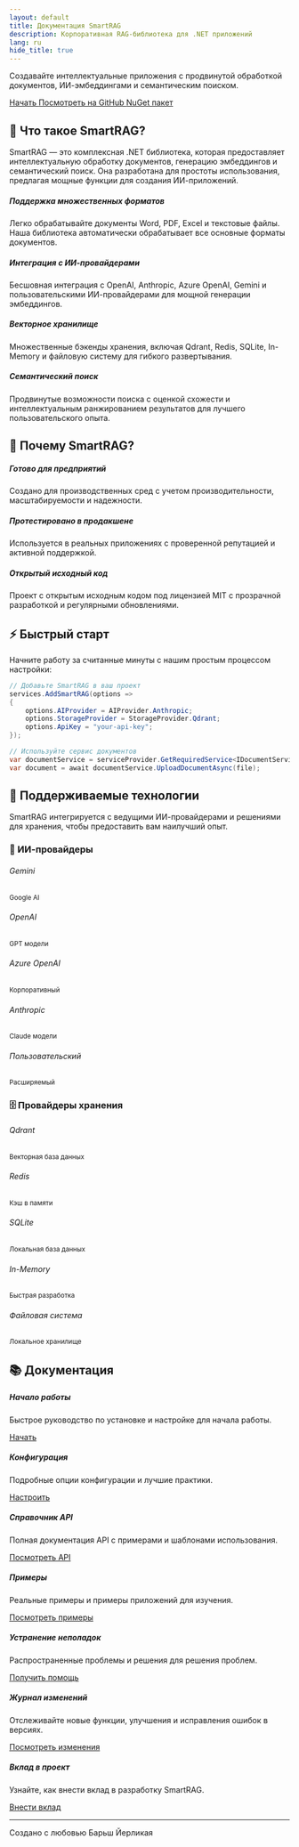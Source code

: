 ```yaml
---
layout: default
title: Документация SmartRAG
description: Корпоративная RAG-библиотека для .NET приложений
lang: ru
hide_title: true
---
```


<div class="hero-section text-center py-5 mb-5">
    <div class="hero-content">
        <div class="hero-icon mb-4">
            <i class="fas fa-brain fa-4x text-primary"></i>
        </div>
        <p class="hero-description lead mb-5">
            Создавайте интеллектуальные приложения с продвинутой обработкой документов, ИИ-эмбеддингами и семантическим поиском.
        </p>
        <div class="hero-buttons">
            <a href="{{ site.baseurl }}/ru/getting-started" class="btn btn-primary btn-lg me-3">
                <i class="fas fa-rocket me-2"></i>Начать
            </a>
            <a href="https://github.com/byerlikaya/SmartRAG" class="btn btn-outline-primary btn-lg me-3" target="_blank" rel="noopener noreferrer">
                <i class="fab fa-github me-2"></i>Посмотреть на GitHub
            </a>
            <a href="https://www.nuget.org/packages/SmartRAG" class="btn btn-outline-success btn-lg" target="_blank" rel="noopener noreferrer">
                <i class="fas fa-box me-2"></i>NuGet пакет
            </a>
        </div>
    </div>
</div>

## 🚀 Что такое SmartRAG?

SmartRAG — это комплексная .NET библиотека, которая предоставляет интеллектуальную обработку документов, генерацию эмбеддингов и семантический поиск. Она разработана для простоты использования, предлагая мощные функции для создания ИИ-приложений.

<div class="row mt-5 mb-5">
    <div class="col-md-6">
        <div class="card h-100 border-0 shadow-sm">
            <div class="card-body p-4">
                <h5 class="card-title">
                    <div class="feature-icon">
                        <i class="fas fa-file-alt text-primary"></i>
                    </div>
                    Поддержка множественных форматов
                </h5>
                <p class="card-text">Легко обрабатывайте документы Word, PDF, Excel и текстовые файлы. Наша библиотека автоматически обрабатывает все основные форматы документов.</p>
            </div>
        </div>
    </div>
    <div class="col-md-6">
        <div class="card h-100 border-0 shadow-sm">
            <div class="card-body p-4">
                <h5 class="card-title">
                    <div class="feature-icon">
                        <i class="fas fa-robot text-success"></i>
                    </div>
                    Интеграция с ИИ-провайдерами
                </h5>
                <p class="card-text">Бесшовная интеграция с OpenAI, Anthropic, Azure OpenAI, Gemini и пользовательскими ИИ-провайдерами для мощной генерации эмбеддингов.</p>
            </div>
        </div>
    </div>
</div>

<div class="row mb-5">
    <div class="col-md-6">
        <div class="card h-100 border-0 shadow-sm">
            <div class="card-body p-4">
                <h5 class="card-title">
                    <div class="feature-icon">
                        <i class="fas fa-database text-warning"></i>
                    </div>
                    Векторное хранилище
                </h5>
                <p class="card-text">Множественные бэкенды хранения, включая Qdrant, Redis, SQLite, In-Memory и файловую систему для гибкого развертывания.</p>
            </div>
        </div>
    </div>
    <div class="col-md-6">
        <div class="card h-100 border-0 shadow-sm">
            <div class="card-body p-4">
                <h5 class="card-title">
                    <div class="feature-icon">
                        <i class="fas fa-search text-info"></i>
                    </div>
                    Семантический поиск
                </h5>
                <p class="card-text">Продвинутые возможности поиска с оценкой схожести и интеллектуальным ранжированием результатов для лучшего пользовательского опыта.</p>
            </div>
        </div>
    </div>
</div>

## 🌟 Почему SmartRAG?

<div class="alert alert-info">
    <h5><i class="fas fa-star me-2"></i>Готово для предприятий</h5>
    <p class="mb-0">Создано для производственных сред с учетом производительности, масштабируемости и надежности.</p>
</div>

<div class="alert alert-success">
    <h5><i class="fas fa-shield-alt me-2"></i>Протестировано в продакшене</h5>
    <p class="mb-0">Используется в реальных приложениях с проверенной репутацией и активной поддержкой.</p>
</div>

<div class="alert alert-warning">
    <h5><i class="fas fa-code me-2"></i>Открытый исходный код</h5>
    <p class="mb-0">Проект с открытым исходным кодом под лицензией MIT с прозрачной разработкой и регулярными обновлениями.</p>
</div>

## ⚡ Быстрый старт

Начните работу за считанные минуты с нашим простым процессом настройки:

```csharp
// Добавьте SmartRAG в ваш проект
services.AddSmartRAG(options =>
{
    options.AIProvider = AIProvider.Anthropic;
    options.StorageProvider = StorageProvider.Qdrant;
    options.ApiKey = "your-api-key";
});

// Используйте сервис документов
var documentService = serviceProvider.GetRequiredService<IDocumentService>();
var document = await documentService.UploadDocumentAsync(file);
```

## 🚀 Поддерживаемые технологии

SmartRAG интегрируется с ведущими ИИ-провайдерами и решениями для хранения, чтобы предоставить вам наилучший опыт.

### 🤖 ИИ-провайдеры

<div class="row mt-4 mb-5">
    <div class="col-md-2 mb-3">
        <div class="provider-card text-center p-4">
            <div class="provider-icon">
                <i class="fab fa-google"></i>
            </div>
            <h6>Gemini</h6>
            <small>Google AI</small>
        </div>
    </div>
    <div class="col-md-2 mb-3">
        <div class="provider-card text-center p-4">
            <div class="provider-icon">
                <i class="fas fa-brain"></i>
            </div>
            <h6>OpenAI</h6>
            <small>GPT модели</small>
        </div>
    </div>
    <div class="col-md-2 mb-3">
        <div class="provider-card text-center p-4">
            <div class="provider-icon">
                <i class="fas fa-cloud"></i>
            </div>
            <h6>Azure OpenAI</h6>
            <small>Корпоративный</small>
        </div>
    </div>
    <div class="col-md-2 mb-3">
        <div class="provider-card text-center p-4">
            <div class="provider-icon">
                <i class="fas fa-robot"></i>
            </div>
            <h6>Anthropic</h6>
            <small>Claude модели</small>
        </div>
    </div>
    <div class="col-md-2 mb-3">
        <div class="provider-card text-center p-4">
            <div class="provider-icon">
                <i class="fas fa-cogs"></i>
            </div>
            <h6>Пользовательский</h6>
            <small>Расширяемый</small>
        </div>
    </div>
</div>

### 🗄️ Провайдеры хранения

<div class="row mt-4 mb-5">
    <div class="col-md-2 mb-3">
        <div class="provider-card text-center p-4">
            <div class="provider-icon">
                <i class="fas fa-cube"></i>
            </div>
            <h6>Qdrant</h6>
            <small>Векторная база данных</small>
        </div>
    </div>
    <div class="col-md-2 mb-3">
        <div class="provider-card text-center p-4">
            <div class="provider-icon">
                <i class="fas fa-database"></i>
            </div>
            <h6>Redis</h6>
            <small>Кэш в памяти</small>
        </div>
    </div>
    <div class="col-md-2 mb-3">
        <div class="provider-card text-center p-4">
            <div class="provider-icon">
                <i class="fas fa-hdd"></i>
            </div>
            <h6>SQLite</h6>
            <small>Локальная база данных</small>
        </div>
    </div>
    <div class="col-md-2 mb-3">
        <div class="provider-card text-center p-4">
            <div class="provider-icon">
                <i class="fas fa-microchip"></i>
            </div>
            <h6>In-Memory</h6>
            <small>Быстрая разработка</small>
        </div>
    </div>
    <div class="col-md-2 mb-3">
        <div class="provider-card text-center p-4">
            <div class="provider-icon">
                <i class="fas fa-folder-open"></i>
            </div>
            <h6>Файловая система</h6>
            <small>Локальное хранилище</small>
        </div>
    </div>
</div>

## 📚 Документация

<div class="row mt-4">
    <div class="col-md-4 mb-3">
        <div class="card h-100 border-0 shadow-sm">
            <div class="card-body text-center p-4">
                <i class="fas fa-rocket fa-2x text-primary mb-3"></i>
                <h5 class="card-title">Начало работы</h5>
                <p class="card-text">Быстрое руководство по установке и настройке для начала работы.</p>
                <a href="{{ site.baseurl }}/ru/getting-started" class="btn btn-primary">Начать</a>
            </div>
        </div>
    </div>
    <div class="col-md-4 mb-3">
        <div class="card h-100 border-0 shadow-sm">
            <div class="card-body text-center p-4">
                <i class="fas fa-cog fa-2x text-success mb-3"></i>
                <h5 class="card-title">Конфигурация</h5>
                <p class="card-text">Подробные опции конфигурации и лучшие практики.</p>
                <a href="{{ site.baseurl }}/ru/configuration" class="btn btn-success">Настроить</a>
            </div>
        </div>
    </div>
    <div class="col-md-4 mb-3">
        <div class="card h-100 border-0 shadow-sm">
            <div class="card-body text-center p-4">
                <i class="fas fa-code fa-2x text-warning mb-3"></i>
                <h5 class="card-title">Справочник API</h5>
                <p class="card-text">Полная документация API с примерами и шаблонами использования.</p>
                <a href="{{ site.baseurl }}/ru/api-reference" class="btn btn-warning">Посмотреть API</a>
            </div>
        </div>
    </div>
</div>

<div class="row mt-4">
    <div class="col-md-3 mb-3">
        <div class="card h-100 border-0 shadow-sm">
            <div class="card-body text-center p-4">
                <i class="fas fa-lightbulb fa-2x text-info mb-3"></i>
                <h5 class="card-title">Примеры</h5>
                <p class="card-text">Реальные примеры и примеры приложений для изучения.</p>
                <a href="{{ site.baseurl }}/ru/examples" class="btn btn-info">Посмотреть примеры</a>
            </div>
        </div>
    </div>
    <div class="col-md-3 mb-3">
        <div class="card h-100 border-0 shadow-sm">
            <div class="card-body text-center p-4">
                <i class="fas fa-tools fa-2x text-danger mb-3"></i>
                <h5 class="card-title">Устранение неполадок</h5>
                <p class="card-text">Распространенные проблемы и решения для решения проблем.</p>
                <a href="{{ site.baseurl }}/ru/troubleshooting" class="btn btn-danger">Получить помощь</a>
            </div>
        </div>
    </div>
    <div class="col-md-3 mb-3">
        <div class="card h-100 border-0 shadow-sm">
            <div class="card-body text-center p-4">
                <i class="fas fa-history fa-2x text-secondary mb-3"></i>
                <h5 class="card-title">Журнал изменений</h5>
                <p class="card-text">Отслеживайте новые функции, улучшения и исправления ошибок в версиях.</p>
                <a href="{{ site.baseurl }}/ru/changelog" class="btn btn-secondary">Посмотреть изменения</a>
            </div>
        </div>
    </div>
    <div class="col-md-3 mb-3">
        <div class="card h-100 border-0 shadow-sm">
            <div class="card-body text-center p-4">
                <i class="fas fa-hands-helping fa-2x text-dark mb-3"></i>
                <h5 class="card-title">Вклад в проект</h5>
                <p class="card-text">Узнайте, как внести вклад в разработку SmartRAG.</p>
                <a href="{{ site.baseurl }}/ru/contributing" class="btn btn-dark">Внести вклад</a>
            </div>
        </div>
    </div>
</div>

---

<div class="text-center mt-5">
    <p class="text-muted">
        <i class="fas fa-heart text-danger"></i> Создано с любовью Барьш Йерликая
    </p>
</div>